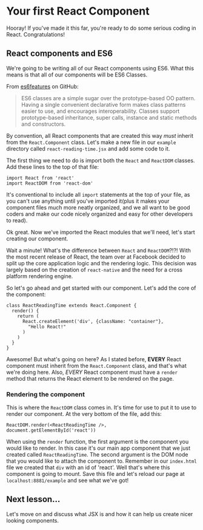 # Your first React Component

Hooray! If you've made it this far, you're ready to do some serious coding
in React. Congratulations!

## React components and ES6

We're going to be writing all of our React components using ES6. What this means
is that all of our components will be ES6 Classes.

From [es6features](https://github.com/lukehoban/es6features#classes) on GitHub:

> ES6 classes are a simple sugar over the prototype-based OO pattern. Having a
> single convenient declarative form makes class patterns easier to use, and
> encourages interoperability. Classes support prototype-based inheritance,
> super calls, instance and static methods and constructors.

By convention, all React components that are created this way *must* inherit
from the `React.Component` class. Let's make a new file in our `example` directory
called `react-reading-time.jsx` and add some code to it.

The first thing we need to do is import both the `React` and `ReactDOM` classes.
Add these lines to the top of that file:
```es6
import React from 'react'
import ReactDOM from 'react-dom'
```

It's conventional to include all `import` statements at the top of your file,
as you can't use anything until you've imported it(plus it makes your component
files much more neatly organized, and we all want to be good coders and make our
code nicely organized and easy for other developers to read).

Ok great. Now we've imported the React modules that we'll need, let's start creating
our component.

Wait a minute! What's the difference between `React` and `ReactDOM`?!?! With the
most recent release of React, the team over at Facebook decided to split up the
core application logic and the rendering logic. This decision was largely based
on the creation of `react-native` and the need for a cross platform rendering
engine.

So let's go ahead and get started with our component. Let's add the core of
the component:
```es6
class ReactReadingTime extends React.Component {
  render() {
    return (
      React.createElement('div', {className: "container"},
        "Hello React!"
      )
    )
  }
}
```

Awesome! But what's going on here? As I stated before, **EVERY** React component
must inherit from the `React.Component` class, and that's what we're doing here.
Also, *EVERY* React component must have a `render` method that returns the
React element to be rendered on the page.

### Rendering the component

This is where the `ReactDOM` class comes in. It's time for use to put it to
use to render our component. At the very bottom of the file, add this:
```es6
ReactDOM.render(<ReactReadingTime />, document.getElementById('react'))
```

When using the `render` function, the first argument is the component you would
like to render. In this case it's our main app component that we just created
called `ReactReadingTime`. The second argument is the DOM node that you would
like to attach the component to. Remember in our `index.html` file we created
that `div` with an id of 'react'. Well that's where this component is going to
mount. Save this file and let's reload our page at `localhost:8881/example`
and see what we've got!

## Next lesson...

Let's move on and discuss what JSX is and how it can help us create nicer
looking components.
